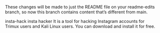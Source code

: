 These changes will be made to just the README file on your readme-edits branch, so now this branch contains content that’s different from main.


 insta-hack
insta hacker  It is a tool for hacking Instagram accounts for Trimux users and Kali Linux users. You can download and install it for free.
